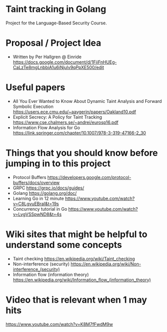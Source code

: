 # Taint tracking in Golang
Project for the Language-Based Security Course.
# Proposal / Project Idea
- Written by Per Hallgren @ Einride
https://docs.google.com/document/d/1FiiFnHUEg-CaLzTe8mgLnbbiA1u6iNjulv9qPpXE500/edit
# Useful papers
- All You Ever Wanted to Know About Dynamic Taint Analysis and Forward Symbolic Execution
https://users.ece.cmu.edu/~aavgerin/papers/Oakland10.pdf
- Explicit Secrecy: A Policy for Taint Tracking
https://www.cse.chalmers.se/~andrei/eurosp16.pdf
- Information Flow Analysis for Go
https://link.springer.com/chapter/10.1007/978-3-319-47166-2_30
# Things that you should know before jumping in to this project
- Protocol Buffers
https://developers.google.com/protocol-buffers/docs/overview
- GRPC
https://grpc.io/docs/guides/
- Golang
https://golang.org/doc/
- Learning Go in 12 minute
https://www.youtube.com/watch?v=C8LgvuEBraI&t=19s
- Concurrency tutorial in Go
https://www.youtube.com/watch?v=LvgVSSpwND8&t=4s

# Wiki sites that might be helpful to understand some concepts
- Taint checking
https://en.wikipedia.org/wiki/Taint_checking
- Non-interference (security)
https://en.wikipedia.org/wiki/Non-interference_(security)
- Information flow (information theory)
https://en.wikipedia.org/wiki/Information_flow_(information_theory)

# Video that is relevant when 1 may hits
https://www.youtube.com/watch?v=K8M7fFwdM9w
